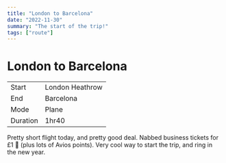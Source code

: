 ```yaml
---
title: "London to Barcelona"
date: "2022-11-30"
summary: "The start of the trip!"
tags: ["route"]
---
```


# London to Barcelona

| | |
|---|---|
| Start  | London Heathrow |
| End  | Barcelona |
| Mode  | Plane |
| Duration  | 1hr40 |


Pretty short flight today, and pretty good deal. Nabbed business tickets for £1 :muscle: (plus lots of Avios points). Very cool way to start the trip, and ring  in the new year.
